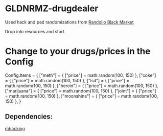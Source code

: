 # GLDNRMZ-drugdealer

Used hack and ped randomizations from [Randolio Black Market](https://github.com/Randolio/randol_blackmarket)

Drop into resources and start.

# Change to your drugs/prices in the Config

Config.Items = {
    ["meth"] = {
        ["price"] = math.random(100, 150)
    },
    ["coke"] = {
        ["price"] = math.random(100, 150)
    },
    ["lsd"] = {
        ["price"] = math.random(100, 150)
    },
    ["heroin"] = {
        ["price"] = math.random(100, 150)
    },
    ["marijuana"] = {
        ["price"] = math.random(100, 150)
    },
    ["joint"] = {
        ["price"] = math.random(100, 150)
    },
    ["moonshine"] = {
        ["price"] = math.random(100, 150)
    },
}

## Dependencies:
[mhacking](https://github.com/justgreatgaming/FiveM-Scripts-2)
